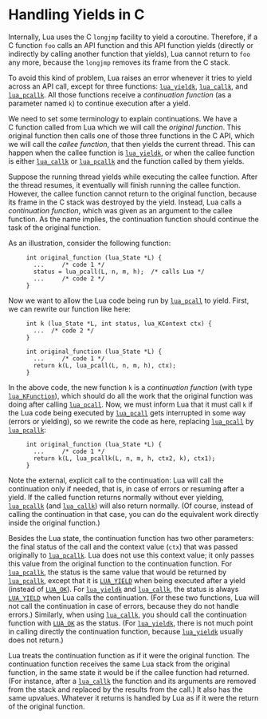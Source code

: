 # Handling Yields in C

Internally, Lua uses the C `longjmp` facility to yield a coroutine.
Therefore, if a C function `foo` calls an API function and this API
function yields (directly or indirectly by calling another function that
yields), Lua cannot return to `foo` any more, because the `longjmp`
removes its frame from the C stack.

To avoid this kind of problem, Lua raises an error whenever it tries to
yield across an API call, except for three functions:
[`lua_yieldk`]( /04_API/ch06#lua-yieldk), [`lua_callk`]( /04_API/ch06#lua-callk), and
[`lua_pcallk`]( /04_API/ch06#lua-pcallk). All those functions receive a *continuation
function* (as a parameter named `k`) to continue execution after a
yield.

We need to set some terminology to explain continuations. We have a
C function called from Lua which we will call the *original function*.
This original function then calls one of those three functions in the C
API, which we will call the *callee function*, that then yields the
current thread. This can happen when the callee function is
[`lua_yieldk`]( /04_API/ch06#lua-yieldk), or when the callee function is either
[`lua_callk`]( /04_API/ch06#lua-callk) or [`lua_pcallk`]( /04_API/ch06#lua-pcallk) and the
function called by them yields.

Suppose the running thread yields while executing the callee function.
After the thread resumes, it eventually will finish running the callee
function. However, the callee function cannot return to the original
function, because its frame in the C stack was destroyed by the yield.
Instead, Lua calls a *continuation function*, which was given as an
argument to the callee function. As the name implies, the continuation
function should continue the task of the original function.

As an illustration, consider the following function:

         int original_function (lua_State *L) {
           ...     /* code 1 */
           status = lua_pcall(L, n, m, h);  /* calls Lua */
           ...     /* code 2 */
         }

Now we want to allow the Lua code being run by [`lua_pcall`]( /04_API/ch06#lua-pcall)
to yield. First, we can rewrite our function like here:

         int k (lua_State *L, int status, lua_KContext ctx) {
           ...  /* code 2 */
         }
         
         int original_function (lua_State *L) {
           ...     /* code 1 */
           return k(L, lua_pcall(L, n, m, h), ctx);
         }

In the above code, the new function `k` is a *continuation function*
(with type [`lua_KFunction`]( /04_API/ch06#lua-kfunction)), which should do all the
work that the original function was doing after calling
[`lua_pcall`]( /04_API/ch06#lua-pcall). Now, we must inform Lua that it must call `k`
if the Lua code being executed by [`lua_pcall`]( /04_API/ch06#lua-pcall) gets
interrupted in some way (errors or yielding), so we rewrite the code as
here, replacing [`lua_pcall`]( /04_API/ch06#lua-pcall) by
[`lua_pcallk`]( /04_API/ch06#lua-pcallk):

         int original_function (lua_State *L) {
           ...     /* code 1 */
           return k(L, lua_pcallk(L, n, m, h, ctx2, k), ctx1);
         }

Note the external, explicit call to the continuation: Lua will call the
continuation only if needed, that is, in case of errors or resuming
after a yield. If the called function returns normally without ever
yielding, [`lua_pcallk`]( /04_API/ch06#lua-pcallk) (and [`lua_callk`]( /04_API/ch06#lua-callk))
will also return normally. (Of course, instead of calling the
continuation in that case, you can do the equivalent work directly
inside the original function.)

Besides the Lua state, the continuation function has two other
parameters: the final status of the call and the context value (`ctx`)
that was passed originally to [`lua_pcallk`]( /04_API/ch06#lua-pcallk). Lua does not
use this context value; it only passes this value from the original
function to the continuation function. For [`lua_pcallk`]( /04_API/ch06#lua-pcallk),
the status is the same value that would be returned by
[`lua_pcallk`]( /04_API/ch06#lua-pcallk), except that it is
[`LUA_YIELD`](#pdf-LUA_YIELD) when being executed after a yield (instead
of [`LUA_OK`](#pdf-LUA_OK)). For [`lua_yieldk`]( /04_API/ch06#lua-yieldk) and
[`lua_callk`]( /04_API/ch06#lua-callk), the status is always
[`LUA_YIELD`](#pdf-LUA_YIELD) when Lua calls the continuation. (For
these two functions, Lua will not call the continuation in case of
errors, because they do not handle errors.) Similarly, when using
[`lua_callk`]( /04_API/ch06#lua-callk), you should call the continuation function
with [`LUA_OK`](#pdf-LUA_OK) as the status. (For
[`lua_yieldk`]( /04_API/ch06#lua-yieldk), there is not much point in calling directly
the continuation function, because [`lua_yieldk`]( /04_API/ch06#lua-yieldk) usually
does not return.)

Lua treats the continuation function as if it were the original
function. The continuation function receives the same Lua stack from the
original function, in the same state it would be if the callee function
had returned. (For instance, after a [`lua_callk`]( /04_API/ch06#lua-callk) the
function and its arguments are removed from the stack and replaced by
the results from the call.) It also has the same upvalues. Whatever it
returns is handled by Lua as if it were the return of the original
function.

